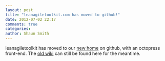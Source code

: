 ```yaml
---
layout: post
title: "leanagiletoolkit.com has moved to github!"
date: 2012-07-02 22:17
comments: true
categories: 
author: Shaun Smith
---
```


leanagiletoolkit has moved to our [new home](https://github.com/leanagiletoolkit) on github, with an octopress front-end.  The [old wiki](http://confluence.leanagiletoolkit.com) can still be found here for the meantime.



